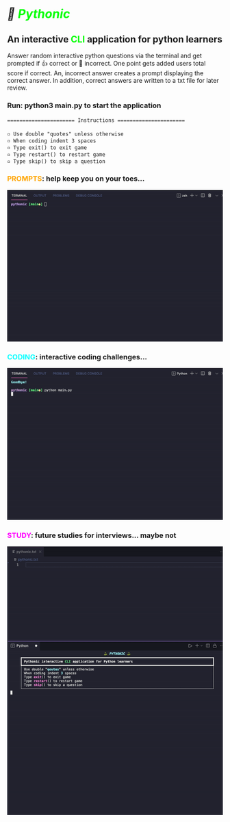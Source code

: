# ***🐍 <span style="color:lime">Pythonic</span>***

## **An interactive <span style="color:lime">CLI</span> application for python learners**

Answer random interactive python questions via the terminal and get prompted if 👍 correct or 💩 incorrect. One point gets added users total score if correct. An, incorrect answer creates a prompt displaying the correct answer. In addition, correct answers are written to a txt file for later review.

### **Run: python3 main.py to start the application**

```
====================== Instructions ======================

▫ Use double "quotes" unless otherwise
▫ When coding indent 3 spaces
▫ Type exit() to exit game
▫ Type restart() to restart game
▫ Type skip() to skip a question
```

### **<span style="color:orange">PROMPTS</span>: help keep you on your toes...**
![Pythonic Prompts](assets/images/pythonic_00.gif "Pythonic Prompts")

### **<span style="color:cyan">CODING</span>: interactive coding challenges...**
![Pythonic Coding](assets/images/pythonic_01.gif "Pythonic Coding")

### **<span style="color:magenta">STUDY</span>: future studies for interviews... maybe not**
![Pythonic Studies](assets/images/pythonic_02.gif "Pythonic Studies")